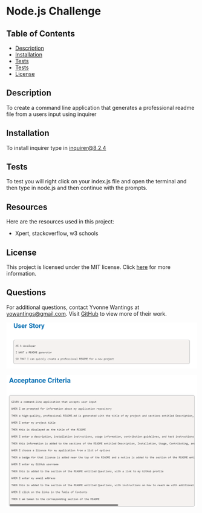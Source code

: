 # Node.js Challenge

## Table of Contents

- [Description](#description)
- [Installation](#installation)
- [Tests](#tests)
- [Tests](#tests)
- [License](#license)

## Description
To create a command line application that generates a professional readme file from a users input using inquirer

## Installation
To install inquirer type in inquirer@8.2.4

## Tests
To test you will right click on your index.js file and open the terminal and then type in node.js and then continue with the prompts.

## Resources
Here are the resources used in this project:
- Xpert, stackoverflow, w3 schools


## License
This project is licensed under the MIT license. Click [here](https://choosealicense.com/licenses/mit/) for more information.


## Questions
For additional questions, contact Yvonne Wantings at yowantings@gmail.com. Visit [GitHub](https://github.com/yvonneewa) to view more of their work.

![alt text](image-1.png)

![alt text](image.png)